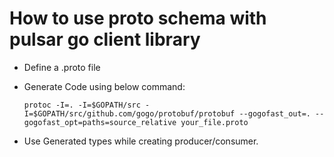 # How to use proto schema with pulsar go client library

- Define a .proto file
- Generate Code using below command:

    ```shell
    protoc -I=. -I=$GOPATH/src -I=$GOPATH/src/github.com/gogo/protobuf/protobuf --gogofast_out=. --gogofast_opt=paths=source_relative your_file.proto
    ```

- Use Generated types while creating producer/consumer.
